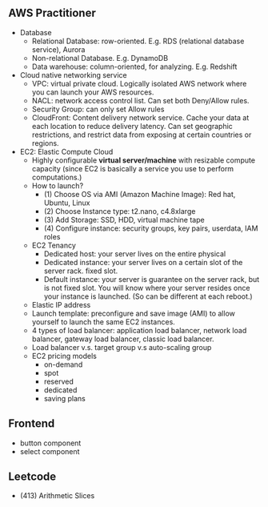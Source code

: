 ## AWS Practitioner
- Database
  - Relational Database: row-oriented. E.g. RDS (relational database service), Aurora
  - Non-relational Database. E.g. DynamoDB
  - Data warehouse: column-oriented, for analyzing. E.g. Redshift
- Cloud native networking service
  - VPC: virtual private cloud. Logically isolated AWS network where you can launch your AWS resources.
  - NACL: network access control list. Can set both Deny/Allow rules.
  - Security Group: can only set Allow rules
  - CloudFront: Content delivery network service. Cache your data at each location to reduce delivery latency. Can set geographic restrictions, and restrict data from exposing at certain countries or regions.
- EC2: Elastic Compute Cloud
  - Highly configurable **virtual server/machine** with resizable compute capacity (since EC2 is basically a service you use to perform computations.)
  - How to launch?
    - (1) Choose OS via AMI (Amazon Machine Image): Red hat, Ubuntu, Linux
    - (2) Choose Instance type: t2.nano, c4.8xlarge
    - (3) Add Storage: SSD, HDD, virtual machine tape
    - (4) Configure instance: security groups, key pairs, userdata, IAM roles
  - EC2 Tenancy
    - Dedicated host: your server lives on the entire physical
    - Dedicated instance: your server lives on a certain slot of the server rack. fixed slot.
    - Default instance: your server is guarantee on the server rack, but is not fixed slot. You will know where your server resides once your instance is launched. (So can be different at each reboot.)
  - Elastic IP address
  - Launch template: preconfigure and save image (AMI) to allow yourself to launch the same EC2 instances.
  - 4 types of load balancer: application load balancer, network load balancer, gateway load balancer, classic load balancer.
  - Load balancer v.s. target group v.s auto-scaling group
  - EC2 pricing models
    - on-demand
    - spot
    - reserved
    - dedicated
    - saving plans

## Frontend
- button component
- select component

## Leetcode
- (413) Arithmetic Slices
